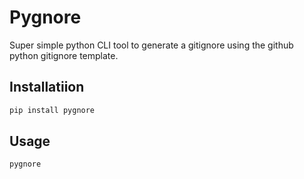 # Pygnore

Super simple python CLI tool to generate a gitignore using the github python gitignore template.

## Installatiion

```py
pip install pygnore
```

## Usage

```
pygnore
```
